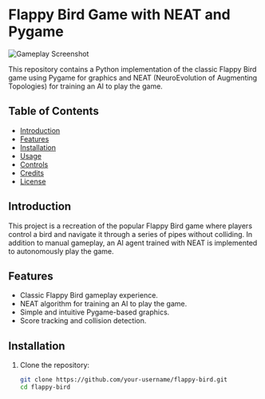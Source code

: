 # Flappy Bird Game with NEAT and Pygame

![Gameplay Screenshot](screenshot.png)

This repository contains a Python implementation of the classic Flappy Bird game using Pygame for graphics and NEAT (NeuroEvolution of Augmenting Topologies) for training an AI to play the game.

## Table of Contents
- [Introduction](#introduction)
- [Features](#features)
- [Installation](#installation)
- [Usage](#usage)
- [Controls](#controls)
- [Credits](#credits)
- [License](#license)

## Introduction
This project is a recreation of the popular Flappy Bird game where players control a bird and navigate it through a series of pipes without colliding. In addition to manual gameplay, an AI agent trained with NEAT is implemented to autonomously play the game.

## Features
- Classic Flappy Bird gameplay experience.
- NEAT algorithm for training an AI to play the game.
- Simple and intuitive Pygame-based graphics.
- Score tracking and collision detection.

## Installation
1. Clone the repository:
   ```bash
   git clone https://github.com/your-username/flappy-bird.git
   cd flappy-bird
